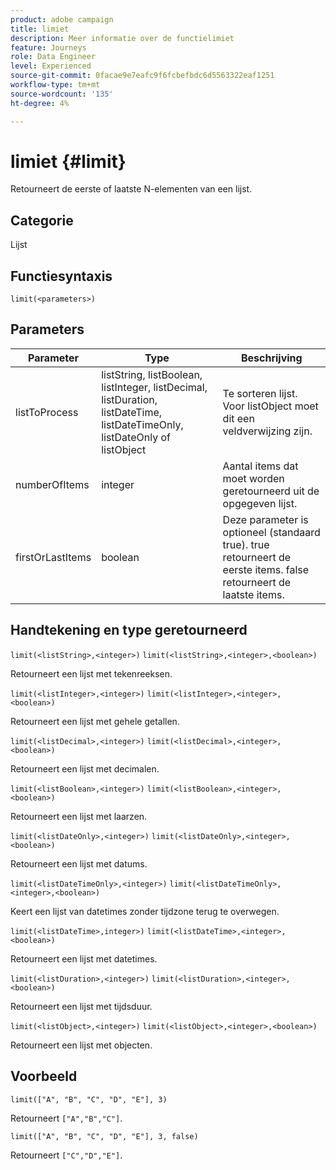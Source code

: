 ```yaml
---
product: adobe campaign
title: limiet
description: Meer informatie over de functielimiet
feature: Journeys
role: Data Engineer
level: Experienced
source-git-commit: 0facae9e7eafc9f6fcbefbdc6d5563322eaf1251
workflow-type: tm+mt
source-wordcount: '135'
ht-degree: 4%

---
```


# limiet {#limit}

Retourneert de eerste of laatste N-elementen van een lijst.

## Categorie

Lijst

## Functiesyntaxis

`limit(<parameters>)`

## Parameters

| Parameter | Type | Beschrijving |
|-----------|------------------|------------------|
| listToProcess | listString, listBoolean, listInteger, listDecimal, listDuration, listDateTime, listDateTimeOnly, listDateOnly of listObject | Te sorteren lijst. Voor listObject moet dit een veldverwijzing zijn. |
| numberOfItems | integer | Aantal items dat moet worden geretourneerd uit de opgegeven lijst. |
| firstOrLastItems | boolean | Deze parameter is optioneel (standaard true). true retourneert de eerste items. false retourneert de laatste items. |

## Handtekening en type geretourneerd

`limit(<listString>,<integer>)`
`limit(<listString>,<integer>,<boolean>)`

Retourneert een lijst met tekenreeksen.

`limit(<listInteger>,<integer>)`
`limit(<listInteger>,<integer>,<boolean>)`

Retourneert een lijst met gehele getallen.

`limit(<listDecimal>,<integer>)`
`limit(<listDecimal>,<integer>,<boolean>)`

Retourneert een lijst met decimalen.

`limit(<listBoolean>,<integer>)`
`limit(<listBoolean>,<integer>,<boolean>)`

Retourneert een lijst met laarzen.

`limit(<listDateOnly>,<integer>)`
`limit(<listDateOnly>,<integer>,<boolean>)`

Retourneert een lijst met datums.

`limit(<listDateTimeOnly>,<integer>)`
`limit(<listDateTimeOnly>,<integer>,<boolean>)`

Keert een lijst van datetimes zonder tijdzone terug te overwegen.

`limit(<listDateTime>,integer>)`
`limit(<listDateTime>,<integer>,<boolean>)`

Retourneert een lijst met datetimes.

`limit(<listDuration>,<integer>)`
`limit(<listDuration>,<integer>,<boolean>)`

Retourneert een lijst met tijdsduur.

`limit(<listObject>,<integer>)`
`limit(<listObject>,<integer>,<boolean>)`

Retourneert een lijst met objecten.

## Voorbeeld

`limit(["A", "B", "C", "D", "E"], 3)`

Retourneert `["A","B","C"]`.

`limit(["A", "B", "C", "D", "E"], 3, false)`

Retourneert `["C","D","E"]`.

